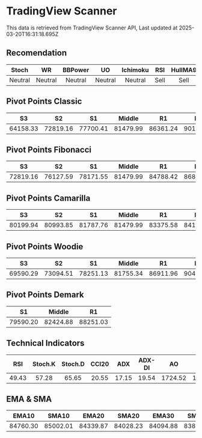 # TradingView Scanner
This data is retrieved from TradingView Scanner API, Last updated at 2025-03-20T16:31:18.695Z

## Recomendation
| Stoch | WR | BBPower | UO | Ichimoku | RSI | HullMA9 |
| :---: | :---: | :---: | :---: | :---: | :---: | :---: |
| Neutral | Neutral | Neutral | Neutral | Neutral | Sell | Sell |

## Pivot Points Classic
| S3 | S2 | S1 | Middle | R1 | R2 | R3 |
| :---: | :---: | :---: | :---: | :---: | :---: | :---: |
| 64158.33 | 72819.16 | 77700.41 | 81479.99 | 86361.24 | 90140.82 | 98801.65 |

## Pivot Points Fibonacci
| S3 | S2 | S1 | Middle | R1 | R2 | R3 |
| :---: | :---: | :---: | :---: | :---: | :---: | :---: |
| 72819.16 | 76127.59 | 78171.55 | 81479.99 | 84788.42 | 86832.38 | 90140.82 |

## Pivot Points Camarilla
| S3 | S2 | S1 | Middle | R1 | R2 | R3 |
| :---: | :---: | :---: | :---: | :---: | :---: | :---: |
| 80199.94 | 80993.85 | 81787.76 | 81479.99 | 83375.58 | 84169.49 | 84963.40 |

## Pivot Points Woodie
| S3 | S2 | S1 | Middle | R1 | R2 | R3 |
| :---: | :---: | :---: | :---: | :---: | :---: | :---: |
| 69590.29 | 73094.51 | 78251.13 | 81755.34 | 86911.96 | 90416.17 | 95572.79 |

## Pivot Points Demark
| S1 | Middle | R1 |
| :---: | :---: | :---: |
| 79590.20 | 82424.88 | 88251.03 |

## Technical Indicators
| RSI | Stoch.K | Stoch.D | CCI20 | ADX | ADX-DI | AO | Mom | MACD | MACD | W.R | HullMA9 |
| :---: | :---: | :---: | :---: | :---: | :---: | :---: | :---: | :---: | :---: | :---: | :---: |
| 49.43 | 57.28 | 65.65 | 20.55 | 17.15 | 19.54 | 1724.52 | 1043.67 | 490.40 | 410.25 | -53.86 | 84881.35 |

## EMA & SMA
| EMA10 | SMA10 | EMA20 | SMA20 | EMA30 | SMA30 | EMA50 | SMA50 | EMA100 | SMA100 | EMA200 | SMA200 |
| :---: | :---: | :---: | :---: | :---: | :---: | :---: | :---: | :---: | :---: | :---: | :---: |
| 84760.30 | 85002.01 | 84339.87 | 84028.23 | 84094.88 | 83855.48 | 83998.39 | 83546.33 | 84939.41 | 84482.71 | 87764.22 | 88334.14 |